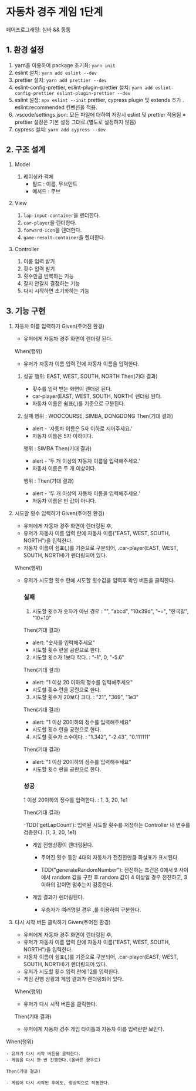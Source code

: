 # 자동차 경주 게임 1단계

페어프로그래밍: 심바 && 동동

## 1. 환경 설정

1. yarn을 이용하여 package 초기화: `yarn init`
2. eslint 설치: `yarn add eslint --dev`
3. prettier 설치: `yarn add prettier --dev`
4. eslint-config-prettier, eslint-plugin-prettier 설치: `yarn add eslint-config-prettier eslint-plugin-prettier --dev`
5. eslint 설정: `npx eslint --init` prettier, cypress plugin 및 extends 추가 . eslint:recommended 컨벤션을 적용.
6. .vscode/settings.json: 모든 파일에 대하여 저장시 eslint 및 prettier 적용됨
   ※ prettier 설정은 기본 설정 그대로.(별도로 설정하지 않음)
7. cypress 설치: `yarn add cypress --dev`

## 2. 구조 설계

1. Model

   1. 레이싱카 객체
      - 필드 : 이름, 무브먼트
      - 메서드 : 무브

2. View

   1. `lap-input-container`을 렌더한다.
   2. `car-player`을 렌더한다.
   3. `forward-icon`을 렌더한다.
   4. `game-result-container`을 렌더한다.

3. Controller
   1. 이름 입력 받기
   2. 횟수 입력 받기
   3. 횟수만큼 반복하는 기능
   4. 갈지 안갈지 결정하는 기능
   5. 다시 시작하면 초기화하는 기능

## 3. 기능 구현

1.  자동차 이름 입력하기
    Given(주어진 환경)

    - 유저에게 자동차 경주 화면이 렌더링 된다.

    When(행위)

    - 유저가 자동차 이름 입력 란에 자동차 이름을 입력한다.

    1. 성공
       행위: EAST, WEST, SOUTH, NORTH
       Then(기대 결과)

       - 횟수를 입력 받는 화면이 렌더링 된다.
       - car-player(EAST, WEST, SOUTH, NORTH) 렌더링 된다.
       - 자동차 이름은 쉼표(,)를 기준으로 구분된다.

    2. 실패
       행위 : WOOCOURSE, SIMBA, DONGDONG
       Then(기대 결과)

       - alert - '자동차 이름은 5자 이하로 지어주세요.'
       - 자동차 이름은 5자 이하이다.

       행위 : SIMBA
       Then(기대 결과)

       - alert - '두 개 이상의 자동차 이름을 입력해주세요.'
       - 자동차 이름은 두 개 이상이다.

       행위 :
       Then(기대 결과)

       - alert - '두 개 이상의 자동차 이름을 입력해주세요.'
       - 자동차 이름은 빈 값이 아니다.

2.  시도할 횟수 입력하기
    Given(주어진 환경)

    - 유저에게 자동차 경주 화면이 렌더링된 후,
    - 유저가 자동차 이름 입력 란에 자동차 이름("EAST, WEST, SOUTH, NORTH")을 입력한다.
    - 자동차 이름이 쉼표(,)를 기준으로 구분되어, .car-player(EAST, WEST, SOUTH, NORTH)가 렌더링되어 있다.

    When(행위)

    - 유저가 시도할 횟수 란에 시도할 횟수값을 입력후 확인 버튼을 클릭한다.

      ### 실패

      1. 시도할 횟수가 숫자가 아닌 경우
         : "", "abcd", "10x39d", "-=", "한국말", "10+10"

      Then(기대 결과)

      - alert: "숫자를 입력해주세요"
      - 시도할 횟수 란을 공란으로 한다.

      2. 시도할 횟수가 1보다 작다.
         : "-1", 0, "-5.6"

      Then(기대 결과)

      - alert: "1 이상 20 이하의 정수를 입력해주세요"
      - 시도할 횟수 란을 공란으로 한다.

      3. 시도할 횟수가 20보다 크다.
         : "21", "369", "1e3"

      Then(기대 결과)

      - alert: "1 이상 20이하의 정수를 입력해주세요"
      - 시도할 횟수 란을 공란으로 한다.

      4. 시도할 횟수가 소수이다.
         : "1.342", "-2.43", "0.111111"

      Then(기대 결과)

      - alert: "1 이상 20이하의 정수를 입력해주세요"
      - 시도할 횟수 란을 공란으로 한다.

      ### 성공

      1 이상 20이하의 정수를 입력한다.
      : 1, 3, 20, 1e1

      Then(기대 결과)

      -TDD('getLapCount'): 입력된 시도할 횟수를 저장하는 Controller 내 변수를 검증한다. (1, 3, 20, 1e1)

      - 게임 진행상황이 렌더링된다.

        - 주어진 횟수 동안 4대의 자동차가 전진한만큼 화살표가 표시된다.

        - TDD("generateRandomNumber"): 전진하는 조건은 0에서 9 사이에서 random 값을 구한 후 random 값이 4 이상일 경우 전진하고, 3 이하의 값이면 멈추는지 검증한다.

      - 게임 결과가 렌더링된다.
        - 우승자가 여러명일 경우 ,를 이용하여 구분한다.

3.  다시 시작 버튼 클릭하기
    Given(주어진 환경)

    - 유저에게 자동차 경주 화면이 렌더링된 후,
    - 유저가 자동차 이름 입력 란에 자동차 이름("EAST, WEST, SOUTH, NORTH")을 입력한다.
    - 자동차 이름이 쉼표(,)를 기준으로 구분되어, .car-player(EAST, WEST, SOUTH, NORTH)가 렌더링되어 있다.
    - 유저가 시도할 횟수 입력 란에 12를 입력한다.
    - 게임 진행 상황과 게임 결과가 렌더링되어 있다.

    When(행위)

    - 유저가 다시 시작 버튼을 클릭한다.

    Then(기대 결과)

    - 유저에게 자동차 경주 게임 타이틀과 자동차 이름 입력란만 보인다.

When(행위)

    - 유저가 다시 시작 버튼을 클릭한다.
    - 게임을 다시 한 번 진행한다.(올바른 경우로)

    Then(기대 결과)

    - 게임이 다시 시작된 후에도, 정상적으로 작동한다.
